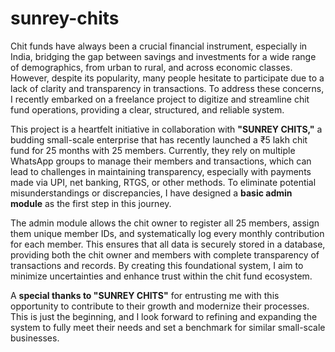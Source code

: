 # sunrey-chits

Chit funds have always been a crucial financial instrument, especially in India, bridging the gap between savings and investments for a wide range of demographics, from urban to rural, and across economic classes. However, despite its popularity, many people hesitate to participate due to a lack of clarity and transparency in transactions. To address these concerns, I recently embarked on a freelance project to digitize and streamline chit fund operations, providing a clear, structured, and reliable system.  

This project is a heartfelt initiative in collaboration with **"SUNREY CHITS,"** a budding small-scale enterprise that has recently launched a ₹5 lakh chit fund for 25 months with 25 members. Currently, they rely on multiple WhatsApp groups to manage their members and transactions, which can lead to challenges in maintaining transparency, especially with payments made via UPI, net banking, RTGS, or other methods. To eliminate potential misunderstandings or discrepancies, I have designed a **basic admin module** as the first step in this journey.  

The admin module allows the chit owner to register all 25 members, assign them unique member IDs, and systematically log every monthly contribution for each member. This ensures that all data is securely stored in a database, providing both the chit owner and members with complete transparency of transactions and records. By creating this foundational system, I aim to minimize uncertainties and enhance trust within the chit fund ecosystem.  

A **special thanks to "SUNREY CHITS"** for entrusting me with this opportunity to contribute to their growth and modernize their processes. This is just the beginning, and I look forward to refining and expanding the system to fully meet their needs and set a benchmark for similar small-scale businesses.  

